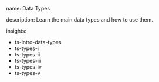 name: Data Types

description: Learn the main data types and how to use them.

insights:
  - ts-intro-data-types
  - ts-types-i
  - ts-types-ii
  - ts-types-iii
  - ts-types-iv
  - ts-types-v